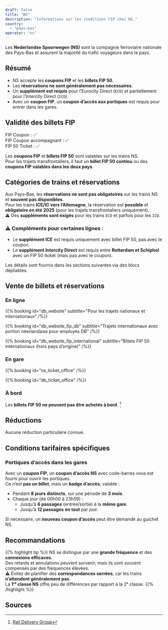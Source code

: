 ```yaml
---
draft: false
title: "NS"
description: "Informations sur les conditions FIP chez NS."
country:
  - "pays-bas"
operator: "ns"
---
```


Les **Nederlandse Spoorwegen (NS)** sont la compagnie ferroviaire nationale des Pays-Bas et assurent la majorité du trafic voyageurs dans le pays.

## Résumé

- NS accepte les **coupons FIP** et les **billets FIP 50**.
- Les **réservations ne sont généralement pas nécessaires**.
- Un **supplément est requis** pour l’Eurocity Direct (`ECD`) et partiellement pour l’Intercity Direct (`ICD`).
- Avec un **coupon FIP**, un **coupon d’accès aux portiques** est requis pour entrer dans les gares.

## Validité des billets FIP

FIP Coupon : ✅  
FIP Coupon accompagnant : ✅  
FIP 50 Ticket : ✅

Les **coupons FIP** et **billets FIP 50** sont valables sur les trains NS.  
Pour les trajets transfrontaliers, il faut un **billet FIP 50 continu** ou des **coupons FIP valables dans les deux pays**.

## Catégories de trains et réservations

Aux Pays-Bas, les **réservations ne sont pas obligatoires** sur les trains NS et **souvent pas disponibles**.  
Pour les trains **ICE/IC vers l’Allemagne**, la réservation est **possible** et **obligatoire en été 2025** (pour les trajets transfrontaliers uniquement).  
⚠️ Des **suppléments sont exigés** pour les trains `ECD` et parfois pour les `ICD`.

### ⚠️ Compléments pour certaines lignes :
- Le **supplément ICE** est requis uniquement avec billet FIP 50, pas avec le coupon.
- Le **supplément Intercity Direct** est requis entre **Rotterdam et Schiphol** avec un FIP 50 ticket (mais pas avec le coupon).

Les détails sont fournis dans les sections suivantes via des blocs dépliables.

## Vente de billets et réservations

### En ligne

{{% booking id="db_website"
    subtitle="Pour les trajets nationaux et internationaux"
/%}}

{{% booking id="db_website_fip_db"
    subtitle="Trajets internationaux avec portion néerlandaise pour employés DB"
/%}}

{{% booking id="db_website_fip_international"
    subtitle="Billets FIP 50 internationaux (hors pays d’origine)"
/%}}

### En gare

{{% booking id="ns_ticket_office" /%}}

{{% booking id="db_ticket_office" /%}}

### À bord

Les **billets FIP 50 ne peuvent pas être achetés à bord**. [^1]

## Réductions

Aucune réduction particulière connue.

## Conditions tarifaires spécifiques

### Portiques d’accès dans les gares

Avec un **coupon FIP**, un **coupon d’accès NS** avec code-barres vous est fourni pour ouvrir les portiques.  
Ce n’est **pas un billet**, mais un **badge d’accès**, valable :

- Pendant **8 jours distincts**, sur une période de **3 mois**.
- Chaque jour (de 00h00 à 23h59) :
  - Jusqu’à **6 passages** (entrée/sortie) à la **même gare**.
  - Jusqu’à **12 passages** **en tout** par jour.

Si nécessaire, un **nouveau coupon d’accès** peut être demandé au guichet NS.

## Recommandations

{{% highlight tip %}}
NS se distingue par une **grande fréquence** et des **connexions efficaces**.  
Des retards et annulations peuvent survenir, mais ils sont souvent compensés par des fréquences élevées.  
⚠️ Évitez de planifier des **correspondances serrées**, car les trains **n’attendent généralement pas**.  
La **1ʳᵉ classe NS** offre peu de différences par rapport à la 2ᵉ classe.
{{% /highlight %}}

## Sources

[^1]: [Rail Delivery Group](https://www.raildeliverygroup.com/rst/europe-and-fip.html)
